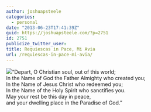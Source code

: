 ```yaml
---
author: joshuapsteele
categories:
  - personal
date: "2013-06-23T17:41:39Z"
guid: https://joshuapsteele.com/?p=2751
id: 2751
publicize_twitter_user:
title: Requiescas in Pace, Mi Avia
url: /requiescas-in-pace-mi-avia/
---
```


![](https://fbcdn-sphotos-d-a.akamaihd.net/hphotos-ak-prn1/996164_10152895104580316_41022478_n.jpg)“Depart, O Christian soul, out of this world;  
In the Name of God the Father Almighty who created you;  
In the Name of Jesus Christ who redeemed you;  
In the Name of the Holy Spirit who sanctifies you.  
May your rest be this day in peace,  
and your dwelling place in the Paradise of God.”